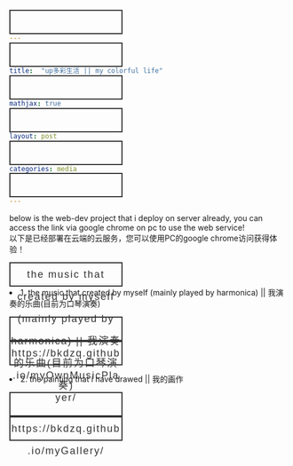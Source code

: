 ```yaml
---
title:  "up多彩生活 || my colorful life"
mathjax: true
layout: post
categories: media
---
```


<head>

<style>
  <!-- fany button -->
  .wrapper{
  position: fixed;
  top: 50%;
  left: 50%;
  transform: translate(-50%, -50%);
}

a{
  display: block;
  width: 200px;
  height: 40px;
  line-height: 40px;
  font-size: 18px;
  font-family: sans-serif;
  text-decoration: none;
  color: #333;
  border: 2px solid #333;
  letter-spacing: 2px;
  text-align: center;
  position: relative;
  transition: all .35s;
}

a span{
  position: relative;
  z-index: 2;
}

a:after{
  position: absolute;
  content: "";
  top: 0;
  left: 0;
  width: 0;
  height: 100%;
  background: #ff003b;
  transition: all .35s;
}

a:hover{
  color: #fff;
}

a:hover:after{
  width: 100%;
}
  
<!--   fancy button -->
</style>

</head>

below is the web-dev project that i deploy on server already, you can access the link via google chrome on pc to use the web service!
<br>
以下是已经部署在云端的云服务，您可以使用PC的google chrome访问获得体验！



<div class="wrapper">
  <a href="https://bkdzq.github.io/myOwnMusicPlayer/"><span>the music that created by myself (mainly played by harmonica) || 我演奏的乐曲(目前为口琴演奏)</span></a>
</div>

<li  color = "red">1. the music that created by myself (mainly played by harmonica) || 我演奏的乐曲(目前为口琴演奏)</li>

<a href = "https://bkdzq.github.io/myOwnMusicPlayer/">https://bkdzq.github.io/myOwnMusicPlayer/</a>


<li  color = "red">2. the painting that i have drawed || 我的画作</li>

<a href = "https://bkdzq.github.io/myGallery/">https://bkdzq.github.io/myGallery/</a>
